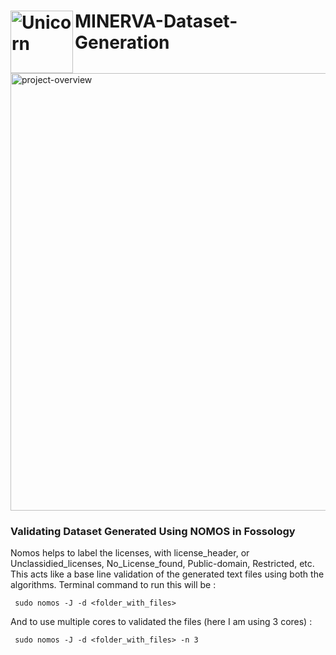 # <img align="left" width=100px alt="Unicorn" src="https://media.giphy.com/media/3ohs4BSacFKI7A717y/giphy.gif" /> MINERVA-Dataset-Generation 




<img src="https://user-images.githubusercontent.com/50830709/125133165-0e014000-e123-11eb-9890-3510887deaac.JPG" alt="project-overview" width="700"/>


### Validating Dataset Generated Using NOMOS in Fossology
Nomos helps to label the licenses, with license_header, or Unclassidied_licenses, No_License_found, Public-domain, Restricted, etc. This acts like a base line validation of the generated text files using both the algorithms. Terminal command to run this will be  : 
```
 sudo nomos -J -d <folder_with_files>
```
And to use multiple cores to validated the files (here I am using 3 cores) :
```
 sudo nomos -J -d <folder_with_files> -n 3
```



